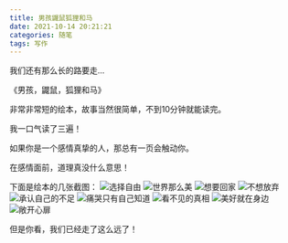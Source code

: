 ```yaml
---
title: 男孩鼹鼠狐狸和马
date: 2021-10-14 20:21:21
categories: 随笔
tags: 写作
---
```

我们还有那么长的路要走...
<!-- more -->
《男孩，鼹鼠，狐狸和马》

非常非常短的绘本，故事当然很简单，不到10分钟就能读完。

我一口气读了三遍！

如果你是一个感情真挚的人，那总有一页会触动你。

在感情面前，道理真没什么意思！

下面是绘本的几张截图：
![选择自由](/images/男孩鼹鼠狐狸和马/1.jpg)
![世界那么美](/images/男孩鼹鼠狐狸和马/2.jpg)
![想要回家](/images/男孩鼹鼠狐狸和马/3.jpg)
![不想放弃](/images/男孩鼹鼠狐狸和马/4.jpg)
![承认自己的不足](/images/男孩鼹鼠狐狸和马/5.jpg)
![痛哭只有自己知道](/images/男孩鼹鼠狐狸和马/6.jpg)
![看不见的真相](/images/男孩鼹鼠狐狸和马/7.jpg)
![美好就在身边](/images/男孩鼹鼠狐狸和马/8.jpg)
![敞开心扉](/images/男孩鼹鼠狐狸和马/9.jpg)


但是你看，我们已经走了这么远了！